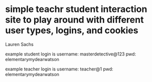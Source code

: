 # simple teachr student interaction site to play around with different user types, logins, and cookies
Lauren Sachs

example student login is
username: masterdetective@123
pwd: elementarymydearwatson

example teacher login is 
username: teacher@1
pwd: elementarymydearwatson
